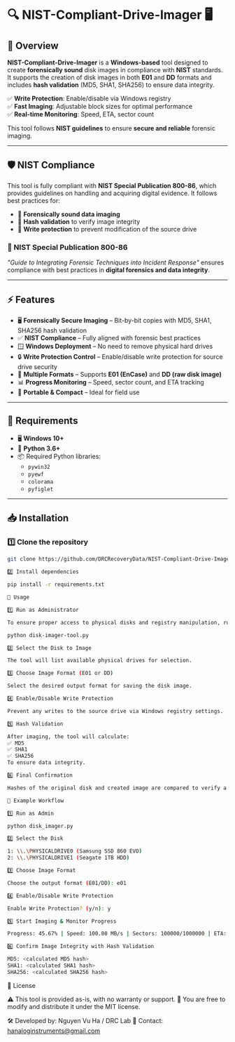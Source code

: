 # 🔍 NIST-Compliant-Drive-Imager 🖥️

## 📌 Overview  
**NIST-Compliant-Drive-Imager** is a **Windows-based** tool designed to create **forensically sound** disk images in compliance with **NIST** standards. It supports the creation of disk images in both **E01** and **DD** formats and includes **hash validation** (MD5, SHA1, SHA256) to ensure data integrity.  

✅ **Write Protection**: Enable/disable via Windows registry  
✅ **Fast Imaging**: Adjustable block sizes for optimal performance  
✅ **Real-time Monitoring**: Speed, ETA, sector count  

This tool follows **NIST guidelines** to ensure **secure and reliable** forensic imaging.  

---

## 🛡️ NIST Compliance  
This tool is fully compliant with **NIST Special Publication 800-86**, which provides guidelines on handling and acquiring digital evidence. It follows best practices for:  

- 🔹 **Forensically sound data imaging**  
- 🔹 **Hash validation** to verify image integrity  
- 🔹 **Write protection** to prevent modification of the source drive  

### 📖 NIST Special Publication 800-86  
*"Guide to Integrating Forensic Techniques into Incident Response"* ensures compliance with best practices in **digital forensics and data integrity**.

---

## ⚡ Features  
- 🖥️ **Forensically Secure Imaging** – Bit-by-bit copies with MD5, SHA1, SHA256 hash validation  
- ✅ **NIST Compliance** – Fully aligned with forensic best practices  
- 🪟 **Windows Deployment** – No need to remove physical hard drives  
- 🔒 **Write Protection Control** – Enable/disable write protection for source drive security  
- 📂 **Multiple Formats** – Supports **E01 (EnCase)** and **DD (raw disk image)**  
- 📊 **Progress Monitoring** – Speed, sector count, and ETA tracking  
- 🚀 **Portable & Compact** – Ideal for field use  

---

## 🔧 Requirements  
- 🖥️ **Windows 10+**  
- 🐍 **Python 3.6+**  
- 📦 Required Python libraries:  
  - `pywin32`  
  - `pyewf`  
  - `colorama`  
  - `pyfiglet`  

---

## 📥 Installation  
### 1️⃣ Clone the repository  
```bash
git clone https://github.com/DRCRecoveryData/NIST-Compliant-Drive-Imager.git

2️⃣ Install dependencies

pip install -r requirements.txt

🚀 Usage

1️⃣ Run as Administrator

To ensure proper access to physical disks and registry manipulation, run the tool as Administrator:

python disk-imager-tool.py

2️⃣ Select the Disk to Image

The tool will list available physical drives for selection.

3️⃣ Choose Image Format (E01 or DD)

Select the desired output format for saving the disk image.

4️⃣ Enable/Disable Write Protection

Prevent any writes to the source drive via Windows registry settings.

5️⃣ Hash Validation

After imaging, the tool will calculate:
✅ MD5
✅ SHA1
✅ SHA256
To ensure data integrity.

6️⃣ Final Confirmation

Hashes of the original disk and created image are compared to verify a successful imaging process.

📝 Example Workflow

1️⃣ Run as Admin

python disk_imager.py

2️⃣ Select the Disk

1: \\.\PHYSICALDRIVE0 (Samsung SSD 860 EVO)  
2: \\.\PHYSICALDRIVE1 (Seagate 1TB HDD)  

3️⃣ Choose Image Format

Choose the output format (E01/DD): e01

4️⃣ Enable/Disable Write Protection

Enable Write Protection? (y/n): y

5️⃣ Start Imaging & Monitor Progress

Progress: 45.67% | Speed: 100.00 MB/s | Sectors: 100000/1000000 | ETA: 00:10:00

6️⃣ Confirm Image Integrity with Hash Validation

MD5: <calculated MD5 hash>  
SHA1: <calculated SHA1 hash>  
SHA256: <calculated SHA256 hash>  
```

📜 License

⚠️ This tool is provided as-is, with no warranty or support.
📜 You are free to modify and distribute it under the MIT license.

🛠️ Developed by: Nguyen Vu Ha / DRC Lab
📧 Contact: hanaloginstruments@gmail.com